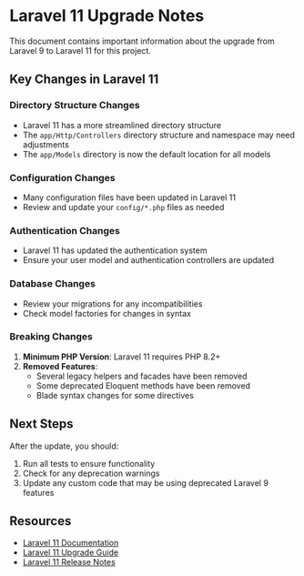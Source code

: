 # Laravel 11 Upgrade Notes

This document contains important information about the upgrade from Laravel 9 to Laravel 11 for this project.

## Key Changes in Laravel 11

### Directory Structure Changes

-   Laravel 11 has a more streamlined directory structure
-   The `app/Http/Controllers` directory structure and namespace may need adjustments
-   The `app/Models` directory is now the default location for all models

### Configuration Changes

-   Many configuration files have been updated in Laravel 11
-   Review and update your `config/*.php` files as needed

### Authentication Changes

-   Laravel 11 has updated the authentication system
-   Ensure your user model and authentication controllers are updated

### Database Changes

-   Review your migrations for any incompatibilities
-   Check model factories for changes in syntax

### Breaking Changes

1. **Minimum PHP Version**: Laravel 11 requires PHP 8.2+
2. **Removed Features**:
    - Several legacy helpers and facades have been removed
    - Some deprecated Eloquent methods have been removed
    - Blade syntax changes for some directives

## Next Steps

After the update, you should:

1. Run all tests to ensure functionality
2. Check for any deprecation warnings
3. Update any custom code that may be using deprecated Laravel 9 features

## Resources

-   [Laravel 11 Documentation](https://laravel.com/docs/11.x)
-   [Laravel 11 Upgrade Guide](https://laravel.com/docs/11.x/upgrade)
-   [Laravel 11 Release Notes](https://github.com/laravel/framework/releases)
